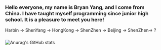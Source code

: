 ### Hello everyone, my name is Bryan Yang, and I come from China. I have taught myself programming since junior high school. It is a pleasure to meet you here!
Harbin -> ShenYang -> HongKong -> ShenZhen -> Beijing -> ShenZhen-> ?
### 
![Anurag's GitHub stats](https://github-readme-stats.vercel.app/api?username=DaZuiZui&count_private=true)
 
